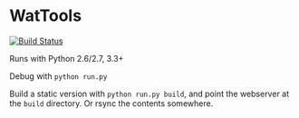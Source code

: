# WatTools

[![Build Status](https://travis-ci.org/kyl191/WatTools.svg?branch=master)](https://travis-ci.org/kyl191/WatTools)

Runs with Python 2.6/2.7, 3.3+

Debug with `python run.py`

Build a static version with `python run.py build`, and point the webserver at the `build` directory. Or rsync the contents somewhere.
